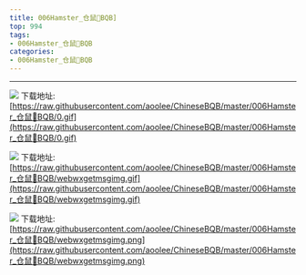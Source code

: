 ```yaml
--- 
title: 006Hamster_仓鼠🐹BQB]
top: 994
tags:
- 006Hamster_仓鼠🐹BQB
categories:
- 006Hamster_仓鼠🐹BQB
---
```

                    
------
                   
<!-- more -->

![](https://raw.githubusercontent.com/aoolee/ChineseBQB/master/006Hamster_仓鼠🐹BQB/0.gif)
下载地址:[https://raw.githubusercontent.com/aoolee/ChineseBQB/master/006Hamster_仓鼠🐹BQB/0.gif](https://raw.githubusercontent.com/aoolee/ChineseBQB/master/006Hamster_仓鼠🐹BQB/0.gif)

![](https://raw.githubusercontent.com/aoolee/ChineseBQB/master/006Hamster_仓鼠🐹BQB/webwxgetmsgimg.gif)
下载地址:[https://raw.githubusercontent.com/aoolee/ChineseBQB/master/006Hamster_仓鼠🐹BQB/webwxgetmsgimg.gif](https://raw.githubusercontent.com/aoolee/ChineseBQB/master/006Hamster_仓鼠🐹BQB/webwxgetmsgimg.gif)

![](https://raw.githubusercontent.com/aoolee/ChineseBQB/master/006Hamster_仓鼠🐹BQB/webwxgetmsgimg.png)
下载地址:[https://raw.githubusercontent.com/aoolee/ChineseBQB/master/006Hamster_仓鼠🐹BQB/webwxgetmsgimg.png](https://raw.githubusercontent.com/aoolee/ChineseBQB/master/006Hamster_仓鼠🐹BQB/webwxgetmsgimg.png)

